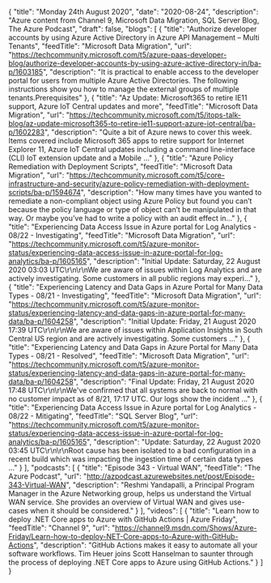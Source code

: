 {
  "title": "Monday 24th August 2020",
  "date": "2020-08-24",
  "description": "Azure content from Channel 9, Microsoft Data Migration, SQL Server Blog, The Azure Podcast",
  "draft": false,
  "blogs": [
    {
      "title": "Authorize developer accounts by using Azure Active Directory in Azure API Management – Multi Tenants",
      "feedTitle": "Microsoft Data Migration",
      "url": "https://techcommunity.microsoft.com/t5/azure-paas-developer-blog/authorize-developer-accounts-by-using-azure-active-directory-in/ba-p/1603185",
      "description": "It is practical to enable access to the developer portal for users from multiple Azure Active Directories. The following instructions show you how to manage the external groups of multiple tenants.Prerequisites"
    },
    {
      "title": "Az Update: Microsoft365 to retire IE11 support, Azure IoT Central updates and more",
      "feedTitle": "Microsoft Data Migration",
      "url": "https://techcommunity.microsoft.com/t5/itops-talk-blog/az-update-microsoft365-to-retire-ie11-support-azure-iot-central/ba-p/1602283",
      "description": "Quite a bit of Azure news to cover this week. Items covered include Microsoft 365 apps to retire support for Internet Explorer 11, Azure IoT Central updates including a command line-interface (CLI) IoT extension update and a Mobile ..."
    },
    {
      "title": "Azure Policy Remediation with Deployment Scripts",
      "feedTitle": "Microsoft Data Migration",
      "url": "https://techcommunity.microsoft.com/t5/core-infrastructure-and-security/azure-policy-remediation-with-deployment-scripts/ba-p/1594674",
      "description": "How many times have you wanted to remediate a non-compliant object using Azure Policy but found you can’t because the policy language or type of object can’t be manipulated in that way. Or maybe you’ve had to write a policy with an audit effect in..."
    },
    {
      "title": "Experiencing Data Access Issue in Azure portal for Log Analytics - 08/22 - Investigating",
      "feedTitle": "Microsoft Data Migration",
      "url": "https://techcommunity.microsoft.com/t5/azure-monitor-status/experiencing-data-access-issue-in-azure-portal-for-log-analytics/ba-p/1605165",
      "description": "Initial Update: Saturday, 22 August 2020 03:03 UTC\r\n\r\nWe are aware of issues within Log Analytics and are actively investigating. Some customers in all public regions may experi..."
    },
    {
      "title": "Experiencing Latency and Data Gaps in Azure Portal for Many Data Types - 08/21 - Investigating",
      "feedTitle": "Microsoft Data Migration",
      "url": "https://techcommunity.microsoft.com/t5/azure-monitor-status/experiencing-latency-and-data-gaps-in-azure-portal-for-many-data/ba-p/1604258",
      "description": "Initial Update: Friday, 21 August 2020 17:39 UTC\r\n\r\nWe are aware of issues within Application Insights in South Central US region and are actively investigating. Some customers ..."
    },
    {
      "title": "Experiencing Latency and Data Gaps in Azure Portal for Many Data Types - 08/21 - Resolved",
      "feedTitle": "Microsoft Data Migration",
      "url": "https://techcommunity.microsoft.com/t5/azure-monitor-status/experiencing-latency-and-data-gaps-in-azure-portal-for-many-data/ba-p/1604258",
      "description": "Final Update: Friday, 21 August 2020 17:48 UTC\r\n\r\nWe've confirmed that all systems are back to normal with no customer impact as of 8/21, 17:17 UTC.  Our logs show the incident ..."
    },
    {
      "title": "Experiencing Data Access Issue in Azure portal for Log Analytics - 08/22 - Mitigating",
      "feedTitle": "SQL Server Blog",
      "url": "https://techcommunity.microsoft.com/t5/azure-monitor-status/experiencing-data-access-issue-in-azure-portal-for-log-analytics/ba-p/1605165",
      "description": "Update: Saturday, 22 August 2020 03:45 UTC\r\n\r\nRoot cause has been isolated to a bad configuration in a recent build which was impacting the ingestion time of certain data types ..."
    }
  ],
  "podcasts": [
    {
      "title": "Episode 343 - Virtual WAN",
      "feedTitle": "The Azure Podcast",
      "url": "http://azpodcast.azurewebsites.net/post/Episode-343-Virtual-WAN",
      "description": "Reshmi Yandapalli, a Principal Program Manager in the Azure Networking group, helps us understand the Virtual WAN service. She provides an overview of Virtual WAN and gives use-cases when it should be considered."
    }
  ],
  "videos": [
    {
      "title": "Learn how to deploy .NET Core apps to Azure with GitHub Actions | Azure Friday",
      "feedTitle": "Channel 9",
      "url": "https://channel9.msdn.com/Shows/Azure-Friday/Learn-how-to-deploy-NET-Core-apps-to-Azure-with-GitHub-Actions",
      "description": "GitHub Actions makes it easy to automate all your software workflows. Tim Heuer joins Scott Hanselman to saunter through the process of deploying .NET Core apps to Azure using GitHub Actions."
    }
  ]
}